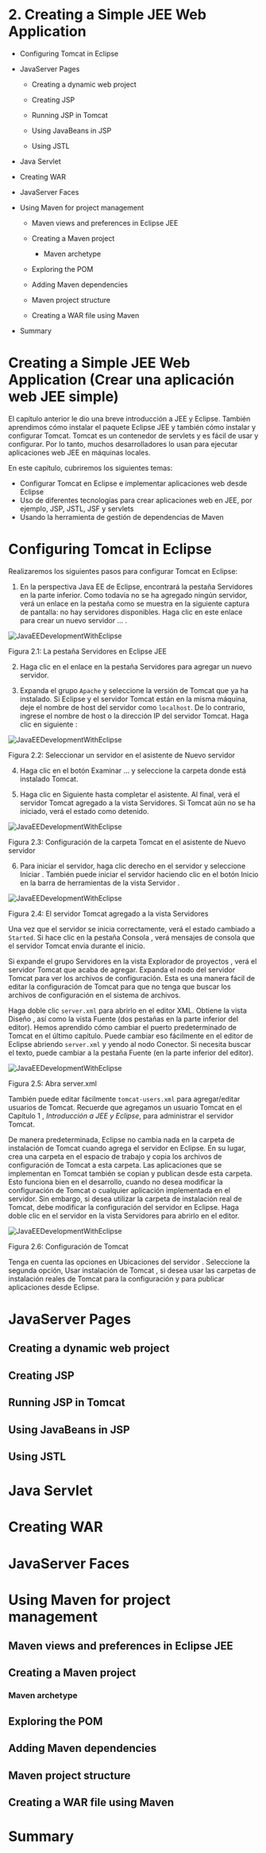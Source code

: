 # 2. Creating a Simple JEE Web Application

* Configuring Tomcat in Eclipse

* JavaServer Pages

   * Creating a dynamic web project

   * Creating JSP

   * Running JSP in Tomcat

   * Using JavaBeans in JSP

   * Using JSTL

* Java Servlet

* Creating WAR

* JavaServer Faces

* Using Maven for project management

   * Maven views and preferences in Eclipse JEE

   * Creating a Maven project

      * Maven archetype

   * Exploring the POM

   * Adding Maven dependencies

   * Maven project structure

   * Creating a WAR file using Maven

* Summary

# Creating a Simple JEE Web Application (Crear una aplicación web JEE simple)

El capítulo anterior le dio una breve introducción a JEE y Eclipse. También aprendimos cómo instalar el paquete Eclipse JEE y también cómo instalar y configurar Tomcat. Tomcat es un contenedor de servlets y es fácil de usar y configurar. Por lo tanto, muchos desarrolladores lo usan para ejecutar aplicaciones web JEE en máquinas locales.

En este capítulo, cubriremos los siguientes temas:

* Configurar Tomcat en Eclipse e implementar aplicaciones web desde Eclipse
* Uso de diferentes tecnologías para crear aplicaciones web en JEE, por ejemplo, JSP, JSTL, JSF y servlets
* Usando la herramienta de gestión de dependencias de Maven

# Configuring Tomcat in Eclipse

Realizaremos los siguientes pasos para configurar Tomcat en Eclipse:

1. En la perspectiva Java EE de Eclipse, encontrará la  pestaña Servidores en la parte inferior. Como todavía no se ha agregado ningún servidor, verá un enlace en la pestaña como se muestra en la siguiente captura de pantalla: no hay servidores disponibles. Haga clic en este enlace para crear un nuevo servidor ... . 

![JavaEEDevelopmentWithEclipse](images/Figura2-1.png)

Figura 2.1: La pestaña Servidores en Eclipse JEE

2. Haga clic en el enlace en la pestaña Servidores para agregar un nuevo servidor.

3. Expanda el grupo `Apache` y seleccione la versión de Tomcat que ya ha instalado. Si Eclipse y el servidor Tomcat están en la misma máquina, deje el nombre de host del servidor como `localhost`. De lo contrario, ingrese el nombre de host o la dirección IP del servidor Tomcat. Haga clic en siguiente :

![JavaEEDevelopmentWithEclipse](images/Figura2-2.png)

Figura 2.2: Seleccionar un servidor en el asistente de Nuevo servidor

4. Haga clic en el  botón Examinar ... y seleccione la carpeta donde está instalado Tomcat.

5. Haga clic en Siguiente hasta completar el asistente. Al final, verá el servidor Tomcat agregado a la  vista Servidores. Si Tomcat aún no se ha iniciado, verá el estado como detenido.

![JavaEEDevelopmentWithEclipse](images/Figura2-3.png)

Figura 2.3: Configuración de la carpeta Tomcat en el asistente de Nuevo servidor

6. Para iniciar el servidor, haga clic derecho en el servidor y seleccione Iniciar . También puede iniciar el servidor haciendo clic en el botón Inicio en la barra de herramientas de la   vista Servidor .

![JavaEEDevelopmentWithEclipse](images/Figura2-4.png)

Figura 2.4: El servidor Tomcat agregado a la vista Servidores

Una vez que el servidor se inicia correctamente, verá el estado cambiado a `Started`. Si hace clic en la  pestaña Consola , verá mensajes de consola que el servidor Tomcat envía durante el inicio.

Si expande el grupo Servidores en la  vista Explorador de proyectos , verá el servidor Tomcat que acaba de agregar. Expanda el nodo del servidor Tomcat para ver los archivos de configuración. Esta es una manera fácil de editar la configuración de Tomcat para que no tenga que buscar los archivos de configuración en el sistema de archivos.

Haga doble clic `server.xml` para abrirlo en el editor XML. Obtiene la  vista Diseño , así como la  vista Fuente (dos pestañas en la parte inferior del editor). Hemos aprendido cómo cambiar el puerto predeterminado de Tomcat en el último capítulo. Puede cambiar eso fácilmente en el editor de Eclipse abriendo `server.xml` y yendo al nodo Conector. Si necesita buscar el texto, puede cambiar a la pestaña Fuente (en la parte inferior del editor).

![JavaEEDevelopmentWithEclipse](images/Figura2-5.png)

Figura 2.5: Abra server.xml

También puede editar fácilmente `tomcat-users.xml` para agregar/editar usuarios de Tomcat. Recuerde que agregamos un usuario Tomcat en el Capítulo 1 , *Introducción a JEE y Eclipse*, para administrar el servidor Tomcat.

De manera predeterminada, Eclipse no cambia nada en la carpeta de instalación de Tomcat cuando agrega el servidor en Eclipse. En su lugar, crea una carpeta en el espacio de trabajo y copia los archivos de configuración de Tomcat a esta carpeta. Las aplicaciones que se implementan en Tomcat también se copian y publican desde esta carpeta. Esto funciona bien en el desarrollo, cuando no desea modificar la configuración de Tomcat o cualquier aplicación implementada en el servidor. Sin embargo, si desea utilizar la carpeta de instalación real de Tomcat, debe modificar la configuración del servidor en Eclipse. Haga doble clic en el servidor en la vista Servidores para abrirlo en el editor.

![JavaEEDevelopmentWithEclipse](images/Figura2-6.png)

Figura 2.6: Configuración de Tomcat

Tenga en cuenta las opciones en Ubicaciones del servidor . Seleccione la segunda opción, Usar  instalación de Tomcat , si desea usar las carpetas de instalación reales de Tomcat para la configuración y para publicar aplicaciones desde Eclipse.

# JavaServer Pages

## Creating a dynamic web project

## Creating JSP

## Running JSP in Tomcat

## Using JavaBeans in JSP

## Using JSTL

# Java Servlet

# Creating WAR

# JavaServer Faces

# Using Maven for project management

## Maven views and preferences in Eclipse JEE

## Creating a Maven project

### Maven archetype

## Exploring the POM

## Adding Maven dependencies

## Maven project structure

## Creating a WAR file using Maven

# Summary
